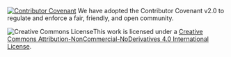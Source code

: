 [![Contributor Covenant](https://img.shields.io/badge/Contributor%20Covenant-v2.0%20adopted-ff69b4.svg)](code_of_conduct.md) We have adopted the Contributor Covenant v2.0 to regulate and enforce a fair, friendly, and open community.

![Creative Commons License](https://i.creativecommons.org/l/by-nc-nd/4.0/80x15.png)This work is licensed under a <a rel="license" href="http://creativecommons.org/licenses/by-nc-nd/4.0/">Creative Commons Attribution-NonCommercial-NoDerivatives 4.0 International License</a>.

